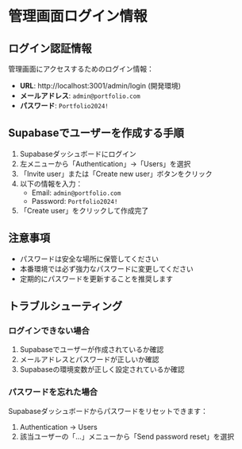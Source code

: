 # 管理画面ログイン情報

## ログイン認証情報

管理画面にアクセスするためのログイン情報：

- **URL**: http://localhost:3001/admin/login (開発環境)
- **メールアドレス**: `admin@portfolio.com`
- **パスワード**: `Portfolio2024!`

## Supabaseでユーザーを作成する手順

1. Supabaseダッシュボードにログイン
2. 左メニューから「Authentication」→「Users」を選択
3. 「Invite user」または「Create new user」ボタンをクリック
4. 以下の情報を入力：
   - Email: `admin@portfolio.com`
   - Password: `Portfolio2024!`
5. 「Create user」をクリックして作成完了

## 注意事項

- パスワードは安全な場所に保管してください
- 本番環境では必ず強力なパスワードに変更してください
- 定期的にパスワードを更新することを推奨します

## トラブルシューティング

### ログインできない場合

1. Supabaseでユーザーが作成されているか確認
2. メールアドレスとパスワードが正しいか確認
3. Supabaseの環境変数が正しく設定されているか確認

### パスワードを忘れた場合

Supabaseダッシュボードからパスワードをリセットできます：
1. Authentication → Users
2. 該当ユーザーの「...」メニューから「Send password reset」を選択